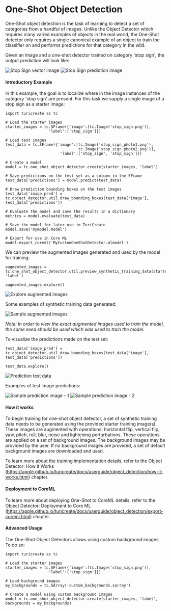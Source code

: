 # One-Shot Object Detection

One-Shot object detection is the task of learning to detect a set of categories from a handful of images. Unlike the Object Detector which requires many varied examples of objects in the real world, the One-Shot detector only requires a single canonical example of an object to train the classifier on and performs predictions for that category in the wild.

Given an image and a one-shot detector trained on category 'stop sign', the output prediction will look like:

![Stop Sign vector image](images/red_stop_sign.png) ![Stop Sign prediction image](images/stop_sign_prediction_sample.png)


#### Introductory Example

In this example, the goal is to localize where in the image instances of the category 'stop sign' are present. For this task we supply a single image of a stop sign as a starter image:


```
import turicreate as tc

# Load the starter images
starter_images = tc.SFrame({'image':[tc.Image('stop_sign.png')],
                   'label':['stop_sign']})

# Load test images
test_data = tc.SFrame({'image':[tc.Image('stop_sign_photo1.png'), 
                                tc.Image('stop_sign_photo2.png')],
                        'label':['stop_sign', 'stop_sign']})

# Create a model                                      
model = tc.one_shot_object_detector.create(starter_images, 'label')

# Save predictions on the test set as a column in the SFrame
test_data['predictions'] = model.predict(test_data)

# Draw prediction bounding boxes on the test images
test_data['image_pred'] = tc.object_detector.util.draw_bounding_boxes(test_data['image'], test_data['predictions']) 

# Evaluate the model and save the results in a dictionary
metrics = model.evaluate(test_data)

# Save the model for later use in TuriCreate
model.save('mymodel.model')

# Export for use in Core ML
model.export_coreml('MyCustomOneShotDetector.mlmodel')
```

We can preview the augmented images generated and used by the model for training:  


```
augmented_images = tc.one_shot_object_detector.util.preview_synthetic_training_data(starter_images, 'label')

augmented_images.explore()
```

![Explore augmented images](images/augmented_images_explore.png)

Some examples of synthetic training data generated:

![Sample augmented images](images/augmented_images_collage.png)

*Note: In order to view the exact augmented images used to train the model, the same seed should be used which was used to train the model.*


To visualize the predictions made on the test set:


```
test_data['image_pred'] = tc.object_detector.util.draw_bounding_boxes(test_data['image'], test_data['predictions'])

test_data.explore()
```

![Prediction test data](images/test_data_explore.png)

Examples of test image predictions:

![Sample prediction image - 1](images/sample_prediction_image1.png) ![Sample prediction image - 2](images/sample_prediction_image2.png)


#### How it works

To begin training for one-shot object detector, a set of synthetic training data needs to be generated using the provided starter training image(s). These images are augmented with operations: horizontal flip, vertical flip, yaw, pitch, roll, blur, noise and lightening perturbations. These operations are applied on a set of background images. The background images may be provided by the user. If no background images are provided, a set of default background images are downloaded and used.

To learn more about the training implementation details, refer to the Object Detector: How it Works (https://apple.github.io/turicreate/docs/userguide/object_detection/how-it-works.html) chapter.


#### Deployment to CoreML

To learn more about deploying One-Shot to CoreML details, refer to the Object Detector: Deployment to Core ML (https://apple.github.io/turicreate/docs/userguide/object_detection/export-coreml.html) chapter.


#### Advanced Usage

The One-Shot Object Detectors allows using custom background images. To do so:


```
import turicreate as tc

# Load the starter images
starter_images = tc.SFrame({'image':[tc.Image('stop_sign.png')],
                   'label':['stop_sign']})

# Load background images
my_backgrounds = tc.SArray('custom_backgrounds.sarray')

# Create a model using custom background images                                      
model = tc.one_shot_object_detector.create(starter_images, 'label', backgrounds = my_backgrounds)
```